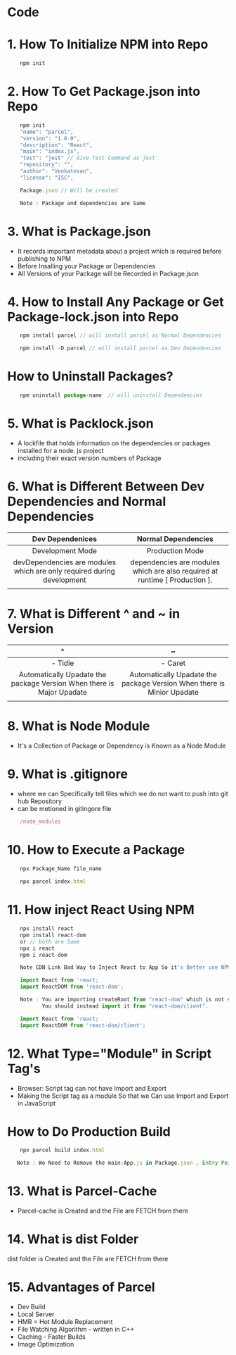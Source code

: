 # Code  

# 1. How To Initialize NPM into Repo

```js
    npm init
```

# 2. How To Get Package.json into Repo

```js
    npm init
    "name": "parcel",
    "version": "1.0.0",
    "description": "React",
    "main": "index.js",
    "test": "jest" // Give Test Command as jest 
    "repository": "",
    "author": "Venkatesan",
    "license": "ISC",
```
```js
    Package.json // Will be created
```

```js
    Note : Package and dependencies are Same
```

# 3. What is Package.json

- It records important metadata about a project which is required before publishing to NPM
- Before Insalling your Package or Dependencies
- All Versions of your Package will be Recorded in Package.json

# 4. How to Install Any Package or Get Package-lock.json into Repo 

```js
    npm install parcel // will install parcel as Normal Dependencies
```
```js
    npm install -D parcel // will install parcel as Dev Dependencies
```

# How to Uninstall Packages?

```js
    npm uninstall package-name  // will uninstall Dependencies
```

# 5. What is Packlock.json 

- A lockfile that holds information on the dependencies or packages installed for a node. js project
- including their exact version numbers of Package

# 6. What is Different Between Dev Dependencies and Normal Dependencies

| Dev Dependenices | Normal Dependencies |
| :---------------------------------: | :-----------------------------------: |
| Development Mode | Production Mode | 
| devDependencies are modules which are only required during development | dependencies are modules which are also required at runtime [ Production ].
| | |

# 7. What is Different ^ and ~ in Version

| ^  | ~ |
| :---------------------------------: | :-----------------------------------: |
| - Tidle | - Caret  | 
| Automatically Upadate the package Version When there is Major Upadate | Automatically Upadate the package Version When there is Minior Upadate |
| | |

# 8. What is Node Module

- It's a Collection of Package or Dependency is Known as a Node Module

# 9. What is .gitignore 

- where we can Specifically tell files which we do not want to push into git hub Repository
- can be metioned in gitingore file 

```js
    /node_modules 
```

# 10. How to Execute a Package

```js
    npx Package_Name file_name
    
    npx parcel index.html
```

# 11. How inject React Using NPM 

```js  
    npx install react
    npm install react-dom 
    or // both are Same 
    npx i react
    npm i react-dom 
```
```js  
    Note CDN Link Bad Way to Inject React to App So it's Better use NPM instead of CDN Links
```

```js  
    import React from 'react;
    import ReactDOM from 'react-dom';
```
```js  
    Note : You are importing createRoot from "react-dom" which is not supported 
           You should instead import it from "react-dom/client".
```
```js  
    import React from 'react;
    import ReactDOM from 'react-dom/client';
```

# 12. What Type="Module" in Script Tag's 

- Browser: Script tag can not have Import and Export 
- Making the Script tag as a module So that we Can use Import and Export in JavaScript

# How to Do Production Build 

```js  
    npx parcel build index.html
```
```js  
   Note : We Need to Remove the main:App.js in Package.json , Entry Point of App
```

# 13. What is Parcel-Cache 

- Parcel-cache is Created and the File are FETCH from there

# 14. What is dist Folder 
  <!-- When you do Production Build -->
  dist folder is Created and the File are FETCH from there 

# 15. Advantages of Parcel 

- Dev Build
- Local Server
- HMR = Hot Module Replacement
- File Watching Algorithm - written in C++
- Caching - Faster Builds
- Image Optimization


 
